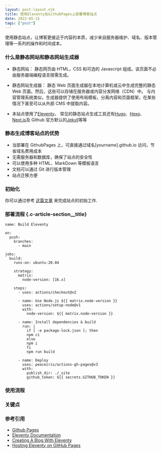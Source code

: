 ```yaml
---
layout: post-layout.njk
title: 使用Eleventy在GithubPages上部署博客站点
date: 2022-05-15
tags: ["post"]
---
```


<!-- Excerpt Start -->

使用静态站点，让博客更接近于内容的本质，减少来自服务器维护、域名、版本管理等一系列的操作和时间成本。

<!-- Excerpt End -->

### 什么是静态网站和静态网站生成器

- 静态网站：
  静态网页由 HTML，CSS 和可选的 Javascript 组成。该页面不必由服务器端编程语言按需生成。

- 静态网站生成器：
  静态 Web 页面生成器在本地计算机或云中生成完整的静态 Web 页面。然后，这些可以存储在服务器或内容分发网络（CDN）中。
  与内容管理系统类似，生成器提供了使用布局模板，分离内容和页面框架，在某些情况下甚至可以从外部 CMS 中提取内容。
- 本站点使用了[Eleventy](https://www.11ty.dev/)， 常见的静态站点生成工具还有[Hugo](https://gohugo.io/)、[Hexo](https://hexo.io/)、[Next.js](https://nextjs.org/)及 Github 官方默认的[Jekyll](https://www.jekyll.com/)等等

### 静态生成博客站点的优势

- 当部署在 GithubPages 上，可直接通过域名[yourname].github.io 访问，节省域名费用成本
- 无需服务器和数据库，确保了站点的安全性
- 可以使用多种 HTML、MarkDown 等模板语言
- 文档可以通过 Git 进行版本管理
- 站点迁移方便

### 初始化

你可以通过参考 [这篇文章](https://keepinguptodate.com/pages/2019/06/creating-blog-with-eleventy/) 来完成站点的初始工作.

### 部署流程 {.c-article-section__title}

```
name: Build Eleventy

on:
  push:
    branches:
      - main

jobs:
  build:
    runs-on: ubuntu-20.04

    strategy:
      matrix:
        node-version: [16.x]

    steps:
      - uses: actions/checkout@v2

      - name: Use Node.js ${{ matrix.node-version }}
        uses: actions/setup-node@v1
        with:
          node-version: ${{ matrix.node-version }}

      - name: Install dependencies & build
        run: |
          if [ -e package-lock.json ]; then
          npm ci
          else
          npm i
          fi
          npm run build

      - name: Deploy
        uses: peaceiris/actions-gh-pages@v3
        with:
          publish_dir: ./_site
          github_token: ${{ secrets.GITHUB_TOKEN }}
```

### 使用流程

### 关键点

### 参考引用

- [Github Pages](https://docs.github.com/cn/pages)
- [Eleventy Documentation](https://www.11ty.dev/docs/tutorials/)
- [Creating A Blog With Eleventy](https://keepinguptodate.com/pages/2019/06/creating-blog-with-eleventy/)
- [Hosting Eleventy on GitHub Pages](https://quinndombrowski.com/blog/2022/05/07/hosting-eleventy-on-github-pages/)
